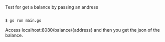 Test for get a balance by passing an andress

```sh

$ go run main.go

```

Access localhost:8080/balance/{address} and then you get the json of the balance.
